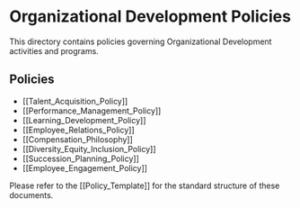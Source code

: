 # Organizational Development Policies

This directory contains policies governing Organizational Development activities and programs.

## Policies
- [[Talent_Acquisition_Policy]]
- [[Performance_Management_Policy]]
- [[Learning_Development_Policy]]
- [[Employee_Relations_Policy]]
- [[Compensation_Philosophy]]
- [[Diversity_Equity_Inclusion_Policy]]
- [[Succession_Planning_Policy]]
- [[Employee_Engagement_Policy]]

Please refer to the [[Policy_Template]] for the standard structure of these documents. 